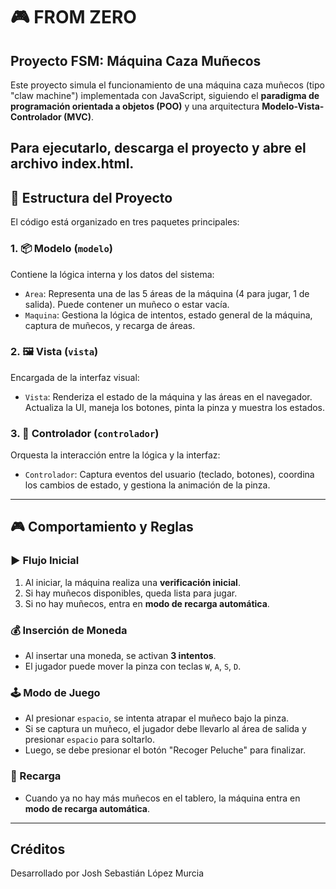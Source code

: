 # 🎮 FROM ZERO
## Proyecto FSM: Máquina Caza Muñecos

Este proyecto simula el funcionamiento de una máquina caza muñecos (tipo "claw machine") implementada con JavaScript, siguiendo el **paradigma de programación orientada a objetos (POO)** y una arquitectura **Modelo-Vista-Controlador (MVC)**.

Para ejecutarlo, descarga el proyecto y abre el archivo index.html.
---

## 🧩 Estructura del Proyecto

El código está organizado en tres paquetes principales:

### 1. 📦 Modelo (`modelo`)
Contiene la lógica interna y los datos del sistema:

- `Area`: Representa una de las 5 áreas de la máquina (4 para jugar, 1 de salida). Puede contener un muñeco o estar vacía.
- `Maquina`: Gestiona la lógica de intentos, estado general de la máquina, captura de muñecos, y recarga de áreas.

### 2. 🖼️ Vista (`vista`)
Encargada de la interfaz visual:

- `Vista`: Renderiza el estado de la máquina y las áreas en el navegador. Actualiza la UI, maneja los botones, pinta la pinza y muestra los estados.

### 3. 🧠 Controlador (`controlador`)
Orquesta la interacción entre la lógica y la interfaz:

- `Controlador`: Captura eventos del usuario (teclado, botones), coordina los cambios de estado, y gestiona la animación de la pinza.

---

## 🎮 Comportamiento y Reglas

### ▶️ Flujo Inicial
1. Al iniciar, la máquina realiza una **verificación inicial**.
2. Si hay muñecos disponibles, queda lista para jugar.
3. Si no hay muñecos, entra en **modo de recarga automática**.

### 💰 Inserción de Moneda
- Al insertar una moneda, se activan **3 intentos**.
- El jugador puede mover la pinza con teclas `W`, `A`, `S`, `D`.

### 🕹️ Modo de Juego
- Al presionar `espacio`, se intenta atrapar el muñeco bajo la pinza.
- Si se captura un muñeco, el jugador debe llevarlo al área de salida y presionar `espacio` para soltarlo.
- Luego, se debe presionar el botón "Recoger Peluche" para finalizar.

### 🔄 Recarga
- Cuando ya no hay más muñecos en el tablero, la máquina entra en **modo de recarga automática**.

---

## Créditos

Desarrollado por Josh Sebastián López Murcia 
